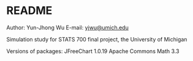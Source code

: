 # README #
Author: Yun-Jhong Wu
E-mail: yjwu@umich.edu

Simulation study for STATS 700 final project, the University of Michigan

Versions of packages:
    JFreeChart 1.0.19 
    Apache Commons Math 3.3
